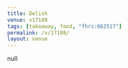```yaml
---
title: Delish
venue: v17188
tags: [takeaway, food, "fhrs:662517"]
permalink: /v/17188/
layout: venue
---
```

null
